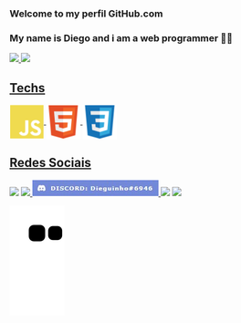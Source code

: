 ### Welcome to my perfil GitHub.com
### My name is Diego and i am a web programmer 🐱‍🏍
<div>
  <a href="https://github.com/directedby-Mendes">
  <img height="180em" src="https://github-readme-stats.vercel.app/api?username=directedby-Mendes&show_icons=true&theme=radical&include_all_commits=true&count_private=true"/>
  <img height="180em" src="https://github-readme-stats.vercel.app/api/top-langs/?username=directedby-Mendes&layout=compact&langs_count=6&theme=radical"/>
</div>

## Techs 
  <div style="display: inline_block">
  <img align="center" alt="Js" height="60" width="60" src="https://raw.githubusercontent.com/devicons/devicon/master/icons/javascript/javascript-plain.svg">
  <img align="center" alt="HTML" height="60" width="60" src="https://raw.githubusercontent.com/devicons/devicon/master/icons/html5/html5-original.svg">
  <img align="center" alt="CSS" height="60" width="60" src="https://raw.githubusercontent.com/devicons/devicon/master/icons/css3/css3-original.svg">
  
</div>
 
<div style="display: inline_block">

## Redes Sociais
<div> 
  <a href="https://instagram.com/diiihramos" target="_blank"><img src="https://img.shields.io/badge/-Instagram-%23E4405F?style=for-the-badge&logo=instagram&logoColor=white" target="_blank"></a>
  <a href="https://github.com/directedby-Mendes"><img src="https://img.shields.io/badge/-github-333?style=for-the-badge&logo=github&logoColor=white"</a></img>
  <img src="./Discord.jpg"</img>
  <a href = "mailto:diegomendes677@gmail.com" target="_blank"><img src="https://img.shields.io/badge/-Gmail-%23333?style=for-the-badge&logo=gmail&logoColor=white" target="_blank"></a>
  <a href="https://www.linkedin.com/" target="_blank"><img src="https://img.shields.io/badge/-LinkedIn-%230077B5?style=for-the-badge&logo=linkedin&logoColor=white" target="_blank"></a> 
 
  ![Snake animation](https://github.com/directedby-Mendes/directedby-Mendes/blob/output/github-contribution-grid-snake.svg)
  
</div>
